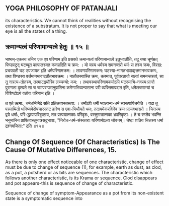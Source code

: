 ## YOGA PHILOSOPHY OF PATANJALI

its characteristics. We cannot think of realities without recognising the existence of a substratum. It is not proper to say that what is meeting our eye is all the states of a thing.

## क्रमान्यत्वं परिणामान्यत्वे हेतुः ॥ १५ ॥

भाष्यम्-एकस्य धमिण एक एव परिणाम इति प्रसक्ते क्रमान्यत्वं परिणामान्यत्वे इतुभवतौति, तदू यथा चूर्णम्रत् पिण्डस्ट्रद् घटम्बूत कापालस्यत कणम्रदिति च क्रम: । यो यस्य धर्मस्य समनन्तरो धर्मः स तस्य क्रमः, विरख: प्रचयवती घट उपजायत इति धर्मपरिणामक्रम: । लावणपरिणामक्रम: घटस्या-नागतभावाद्यत्तमानभावक्रमः, तथा पिण्डस्य वर्त्तमानभावादतौतभावक्रमः । नातौतस्यास्ति क्रमः, कस्मात्, पूर्वपरतायो सत्यां समनन्तरत्वं, सा तु नारत्य-तोतस्य, तस्माटद्वयोरिव लच्चण्यो: कम: । तथावस्थापरिणामकमोऽपि घटस्याभि-नवस्य प्रान्ते पुराणता दृश्यते सा च चणपरम्परानुपातिना कमेणाभिव्यन्यसाना परी व्यक्तिमापदात इति, धमेलचणाम्यां च विशिष्टोऽयं वतोयः परिणाम इति ।

त एते ऋमा:, धर्मधमिमिदे सति प्रतिलव्यस्त्ररूपा: । धर्मोऽपि धर्मी भवत्यन्य-धर्म स्वरूपापिचयेति । यदा तु परमाथितो धनिष्यमेदोपचारस्तट हारेण स एवा-भिधौयते धमः, तदायमेकरविनेव क्रमः प्रत्यवभासते । चित्तस्य द्वये धर्माः, परि-द्धायापरिदृष्टाय, तत्र प्रत्ययात्मकाः परिदृशः, वस्तुमात्रात्मका भ्रपरिदृष्टाः । ते च सप्तैव भवन्ति भनुमानिन प्रापितवस्तुमात्रसदुभावाः, "निरोध-धर्म-संस्काराः यरिणामोऽध्य जोवनम्। चेष्टा शतिय चित्तस्य धर्मा द्रश्नवजिता:" द्रति ॥१५॥

## Change Of Sequence (Of Characteristics) Is The Cause Of Mutative Differences, 15.

As there is only one effect noticeable of one characteristic, change of effect must be due to change of sequence (1), for example, earth as dust, as clod, as a pot, a potsherd or as bits are sequences. The characteristic which follows another characteristic, is its Krama or sequence. Clod disappears and pot appears-this is sequence of change of characteristic.

Sequence of change of symptom-Appearance as a pot from its non-existent state is a symptomatic sequence into